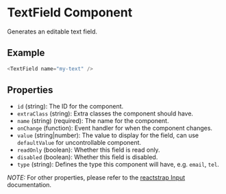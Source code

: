 # TextField Component

Generates an editable text field.

## Example

```js
<TextField name="my-text" />
```


## Properties

 * `id` (string): The ID for the component.
 * `extraClass` (string): Extra classes the component should have.
 * `name` (string) (required): The name for the component.
 * `onChange` (function): Event handler for when the component changes.
 * `value` (string|number): The value to display for the field, can use `defaultValue` for uncontrollable component.
 * `readOnly` (boolean): Whether this field is read only.
 * `disabled` (boolean): Whether this field is disabled.
 * `type` (string): Defines the type this component will have, e.g. `email`, `tel`.

 _NOTE:_ For other properties, please refer to the [reactstrap Input](https://reactstrap.github.io/components/form/) documentation.
